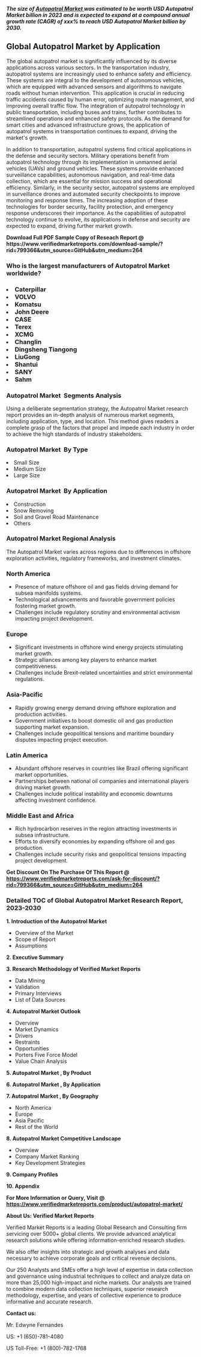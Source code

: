 <p><em><strong>The size of <a href="https://www.verifiedmarketreports.com/download-sample/?rid=799366&utm_source=GitHub&utm_medium=264" target="_blank">Autopatrol Market </a> was estimated to be worth USD Autopatrol Market billion in 2023 and is expected to expand at a compound annual growth rate (CAGR) of xxx% to reach USD Autopatrol Market billion by 2030.</strong></em><br /><h2>Global Autopatrol Market by Application</h2><p>The global autopatrol market is significantly influenced by its diverse applications across various sectors. In the transportation industry, autopatrol systems are increasingly used to enhance safety and efficiency. These systems are integral to the development of autonomous vehicles, which are equipped with advanced sensors and algorithms to navigate roads without human intervention. This application is crucial in reducing traffic accidents caused by human error, optimizing route management, and improving overall traffic flow. The integration of autopatrol technology in public transportation, including buses and trains, further contributes to streamlined operations and enhanced safety protocols. As the demand for smart cities and advanced infrastructure grows, the application of autopatrol systems in transportation continues to expand, driving the market's growth.</p><p>In addition to transportation, autopatrol systems find critical applications in the defense and security sectors. Military operations benefit from autopatrol technology through its implementation in unmanned aerial vehicles (UAVs) and ground vehicles. These systems provide enhanced surveillance capabilities, autonomous navigation, and real-time data collection, which are essential for mission success and operational efficiency. Similarly, in the security sector, autopatrol systems are employed in surveillance drones and automated security checkpoints to improve monitoring and response times. The increasing adoption of these technologies for border security, facility protection, and emergency response underscores their importance. As the capabilities of autopatrol technology continue to evolve, its applications in defense and security are expected to expand, driving further market growth.</p></p><p id="" class=""><strong>Download Full PDF Sample Copy of Reseach Report @ <a target="">https://www.verifiedmarketreports.com/download-sample/?rid=799366&utm_source=GitHub&utm_medium=264</a></strong></p><h3 id="" class="">Who is the largest manufacturers of&nbsp;Autopatrol Market worldwide?</h3><h3 class=""></Li><Li>Caterpillar</Li><Li> VOLVO</Li><Li> Komatsu</Li><Li> John Deere</Li><Li> CASE</Li><Li> Terex</Li><Li> XCMG</Li><Li> Changlin</Li><Li> Dingsheng Tiangong</Li><Li> LiuGong</Li><Li> Shantui</Li><Li> SANY</Li><Li> Sahm</h3><h3 id="" class="">Autopatrol Market &nbsp;Segments Analysis</h3><p id="" class="">Using a deliberate segmentation strategy, the Autopatrol Market research report provides an in-depth analysis of numerous market segments, including application, type, and location. This method gives readers a complete grasp of the factors that propel and impede each industry in order to achieve the high standards of industry stakeholders.</p><h3 id="" class="">Autopatrol Market &nbsp;By Type</h3><p></Li><Li>Small Size</Li><Li> Medium Size</Li><Li> Large Size</p><h3 id="" class="">Autopatrol Market &nbsp;By Application</h3><p class=""></Li><Li>Construction</Li><Li> Snow Removing</Li><Li> Soil and Gravel Road Maintenance</Li><Li> Others</p><h3 id="" class="">Autopatrol Market Regional Analysis</h3><p id="" class="">The Autopatrol Market varies across regions due to differences in offshore exploration activities, regulatory frameworks, and investment climates.</p><h3 id="" class="">North America</h3><ul><li>Presence of mature offshore oil and gas fields driving demand for subsea manifolds systems.</li><li>Technological advancements and favorable government policies fostering market growth.</li><li>Challenges include regulatory scrutiny and environmental activism impacting project development.</li></ul><h3 id="" class="">Europe</h3><ul><li>Significant investments in offshore wind energy projects stimulating market growth.</li><li>Strategic alliances among key players to enhance market competitiveness.</li><li>Challenges include Brexit-related uncertainties and strict environmental regulations.</li></ul><h3 id="" class="">Asia-Pacific</h3><ul><li>Rapidly growing energy demand driving offshore exploration and production activities.</li><li>Government initiatives to boost domestic oil and gas production supporting market expansion.</li><li>Challenges include geopolitical tensions and maritime boundary disputes impacting project execution.</li></ul><h3 id="" class="">Latin America</h3><ul><li>Abundant offshore reserves in countries like Brazil offering significant market opportunities.</li><li>Partnerships between national oil companies and international players driving market growth.</li><li>Challenges include political instability and economic downturns affecting investment confidence.</li></ul><h3 id="" class="">Middle East and Africa</h3><ul><li>Rich hydrocarbon reserves in the region attracting investments in subsea infrastructure.</li><li>Efforts to diversify economies by expanding offshore oil and gas production.</li><li>Challenges include security risks and geopolitical tensions impacting project development.</li></ul><p id="" class=""><strong>Get Discount On The Purchase Of This Report @ <a href="https://www.verifiedmarketreports.com/ask-for-discount/?rid=799366&utm_source=GitHub&utm_medium=264" target="_blank">https://www.verifiedmarketreports.com/ask-for-discount/?rid=799366&utm_source=GitHub&utm_medium=264</a></strong></p><h3 id="" class="">Detailed TOC of Global Autopatrol Market Research Report, 2023-2030</h3><p id="" class=""><strong>1. Introduction of the Autopatrol Market </strong></p><ul><li>Overview of the Market</li><li>Scope of Report</li><li>Assumptions</li></ul><p id="" class=""><strong>2. Executive Summary</strong></p><p id="" class=""><strong>3. Research Methodology of Verified Market Reports</strong></p><ul><li>Data Mining</li><li>Validation</li><li>Primary Interviews</li><li>List of Data Sources</li></ul><p id="" class=""><strong>4. Autopatrol Market Outlook</strong></p><ul><li>Overview</li><li>Market Dynamics</li><li>Drivers</li><li>Restraints</li><li>Opportunities</li><li>Porters Five Force Model</li><li>Value Chain Analysis</li></ul><p id="" class=""><strong>5. Autopatrol Market , By Product</strong></p><p id="" class=""><strong>6. Autopatrol Market , By Application</strong></p><p id="" class=""><strong>7. Autopatrol Market , By Geography</strong></p><ul><li>North America</li><li>Europe</li><li>Asia Pacific</li><li>Rest of the World</li></ul><p id="" class=""><strong>8. Autopatrol Market Competitive Landscape</strong></p><ul><li>Overview</li><li>Company Market Ranking</li><li>Key Development Strategies</li></ul><p id="" class=""><strong>9. Company Profiles</strong></p><p id="" class=""><strong>10. Appendix</strong></p><p id="" class=""><strong>For More Information or Query, Visit @ <a href="https://www.verifiedmarketreports.com/product/autopatrol-market/" target="_blank">https://www.verifiedmarketreports.com/product/autopatrol-market/</a></strong></p><p id="" class=""><strong>About Us: Verified Market Reports</strong></p><p id="" class="">Verified Market Reports is a leading Global Research and Consulting firm servicing over 5000+ global clients. We provide advanced analytical research solutions while offering information-enriched research studies.</p><p id="" class="">We also offer insights into strategic and growth analyses and data necessary to achieve corporate goals and critical revenue decisions.</p><p id="" class="">Our 250 Analysts and SMEs offer a high level of expertise in data collection and governance using industrial techniques to collect and analyze data on more than 25,000 high-impact and niche markets. Our analysts are trained to combine modern data collection techniques, superior research methodology, expertise, and years of collective experience to produce informative and accurate research.</p><p id="" class=""><strong>Contact us:</strong></p><p id="" class="">Mr. Edwyne Fernandes</p><p id="" class="">US: +1 (650)-781-4080</p><p id="" class="">US Toll-Free: +1 (800)-782-1768</p>
